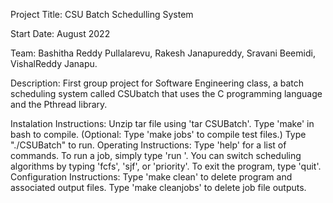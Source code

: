Project Title: CSU Batch Schedulling System

Start Date: August 2022

Team:
Bashitha Reddy Pullalarevu,
Rakesh Janapureddy,
Sravani Beemidi,
VishalReddy Janapu.

Description:
First group project for Software Engineering class, a batch scheduling system called CSUbatch that uses the C programming language and the Pthread library.

Instalation Instructions:
Unzip tar file using 'tar CSUBatch'.
Type 'make' in bash to compile. (Optional: Type 'make jobs' to compile test files.)
Type "./CSUBatch" to run.
Operating Instructions:
Type 'help' for a list of commands.
To run a job, simply type 'run '.
You can switch scheduling algorithms by typing 'fcfs', 'sjf', or 'priority'.
To exit the program, type 'quit'.
Configuration Instructions:
Type 'make clean' to delete program and associated output files.
Type 'make cleanjobs' to delete job file outputs.
